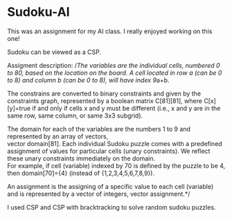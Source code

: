 # Sudoku-AI

This was an assignment for my AI class. I really enjoyed working on this one!


Sudoku can be viewed as a CSP.  

Assigment description:
/*The variables are the individual cells, numbered 0 to 80, based on the location on the board. A cell 
located in row a (can be 0 to 8) and column b (can be 0 to 8), will have index 9*a+b. 

The constrains are converted to binary constraints and given by the constraints graph, represented by a 
boolean matrix C[81][81], where C[x][y]=true if and only if cells x and y must be different (i.e., x and y 
are in the same row, same column, or same 3x3 subgrid). 

The domain for each of the variables are the numbers 1 to 9 and represented by an array of vectors,  
vector<int> domain[81].  Each individual Sudoku puzzle comes with a predefined assignment of values 
for particular cells (unary constraints).  We reflect these unary constraints immediately on the domain.  
For example, if cell (variable) indexed by 70 is defined by the puzzle to be 4, then domain[70]={4} 
(instead of {1,2,3,4,5,6,7,8,9}). 
  
An assignment is the assigning of a specific value to each cell (variable) and is represented by a vector of 
integers,  vector<int> assignment.*/
  
I used CSP and CSP with bracktracking to solve random sudoku puzzles. 

